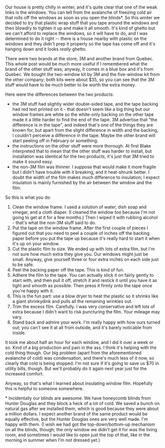 <!--
.. title: What I Know About Window Film Insulation
.. date: 2009-01-22 22:29:21
.. author: Amy Brown
-->

Our house is pretty chilly in winter, and it's quite clear
that one of the weak links is the windows.  You can tell 
from the avalanche of freezing cold air that rolls off the
windows as soon as you open the blinds\*.  So this winter
we decided to try that plastic wrap stuff that you tape
around the windows and then blowdry to tighten it up and 
make it all smooth.  It's kind of ghetto but we can't afford
to replace the windows, so it will have to do, and I was
determined to do it right -- there is a house nearby 
with plastic on the windows and they didn't prep it properly
so the tape has come off and it's hanging down and it 
looks *really* ghetto.

There were two brands at the store, 3M and another brand
from Quebec.  This whole post would be much more useful if
I remembered what the brand of the other stuff was; anyway,
it comes in a blue box and it's from Quebec.  We bought
the two-window kit by 3M and the five-window kit from the 
other company; both kits were about $35, so you can see that
the 3M stuff would have to be much better to be worth the
extra money.

Here were the differences between the two products:

- the 3M stuff had slightly wider double-sided tape, and 
the tape backing had red text printed on it - that doesn't seem
like a big thing but our window frames are white so the white-only
backing on the other tape made it a little harder to find the
end of the tape.  3M advertise that "the difference is in the 
tape", and indeed that's one of the things they are known for,
but apart from the slight difference in width and the backing,
I couldn't perceive a difference in the tape.  Maybe the
other brand will start peeling off in February or something.
- the instructions on the other stuff were more thorough.  At
first Blake interpreted that to mean that the other stuff was
harder to install, but installation was identical for the
two products, it's just that 3M tried to make it sound easy.
- the non-3M film was thinner.  I suppose that would make it
more fragile but I didn't have trouble with it breaking, and
it heat-shrunk better.  I doubt the width of the film makes
much difference to insulation; I expect insulation is mainly
furnished by the air between the window and the film.

So this is what you do:

1. Clean the window frame.  I used a solution of water, dish soap
and vinegar, and a cloth diaper.  (I cleaned the window too
because I'm not going to get at it for a few months.)
Then I wiped it with rubbing alcohol - that's what the
non-3M stuff said to do.
2. Put the tape on the window frame.  After the first couple
of pieces I figured out that you need to peel a couple of
inches off the backing paper before you put the tape up because
it's really hard to start it when it's up on your window.
3. Cut the plastic film to size.  We ended up with lots of 
extra film, but I'm not sure how much extra they give you.
Our windows might just be small.  Anyway, give yourself three
or four extra inches on each side just to be safe.
4. Peel the backing paper off the tape.  This is kind of fun.
5. Adhere the film to the tape.  You can actually stick it on 
fairly gently to start with, and then pull it off, stretch
it and restick it until you have it as tight and smooth
as possible.  Then press it firmly onto the tape once you're
happy with it.
6. This is the fun part: use a blow dryer to heat the plastic
so it shrinks like a giant shrinkydink and pulls all the
remaining wrinkles out.
7. Trim the excess film.  Carefully.  I was very conservative
and left lots of extra because I didn't want to risk puncturing
the film.  Your mileage may vary.
8. Stand back and admire your work.  I'm really happy with how
ours turned out; you can't see it at all from outside, and it's
barely noticable from inside.

It took me about half an hour for each window, and I did it over
a week or so.  Kind of a big production and pain in the ass.
I think it's helping with the cold thing though.  Our big problem
(apart from the aforementioned avalanche of cold) was condensation,
and there's much less of it now, so clearly that cold is being
stopped.  I'm not sure if it's going to save us $70 in utility  bills, 
though.  But we'll probably do it again next year just for
the increased comfort.

Anyway, so that's what I learned about insulating window film.
Hopefully this is helpful to someone somewhere.

\* Incidentally our blinds are awesome.  We have honeycomb blinds
from Hunter Douglas and they block a heck of a lot of cold.  We
saved a bunch on natural gas after we installed them, which is
good because they were about a million dollars.  I expect another
brand of the same product would be equally effective, but
the Hunter Douglas ones are very well made.  I'm happy with them.
(I wish we had got the top-down/bottom-up mechanism on all the
blinds, though; the only window we didn't get it for was the
living room, and sometimes I would like to open just the top
of that, like in the morning in summer when I'm not dressed yet.)

